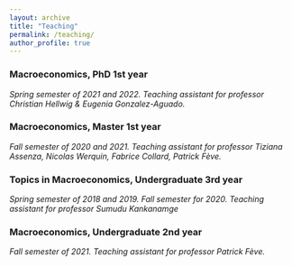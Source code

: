```yaml
---
layout: archive
title: "Teaching"
permalink: /teaching/
author_profile: true
---
```


### Macroeconomics, PhD 1st year
*Spring semester of 2021 and 2022. Teaching assistant for professor Christian Hellwig & Eugenia Gonzalez-Aguado.*

### Macroeconomics, Master 1st year
*Fall semester of 2020 and 2021. Teaching assistant for professor Tiziana Assenza, Nicolas Werquin, Fabrice Collard, Patrick Fève.*

### Topics in Macroeconomics, Undergraduate 3rd year
*Spring semester of 2018 and 2019. Fall semester for 2020. Teaching assistant for professor Sumudu Kankanamge*

### Macroeconomics, Undergraduate 2nd year
*Fall semester of 2021. Teaching assistant for professor Patrick Fève.*


<!-- {% include base_path %}

{% for post in site.teaching reversed %}
  {% include archive-single.html %}
{% endfor %}
 -->